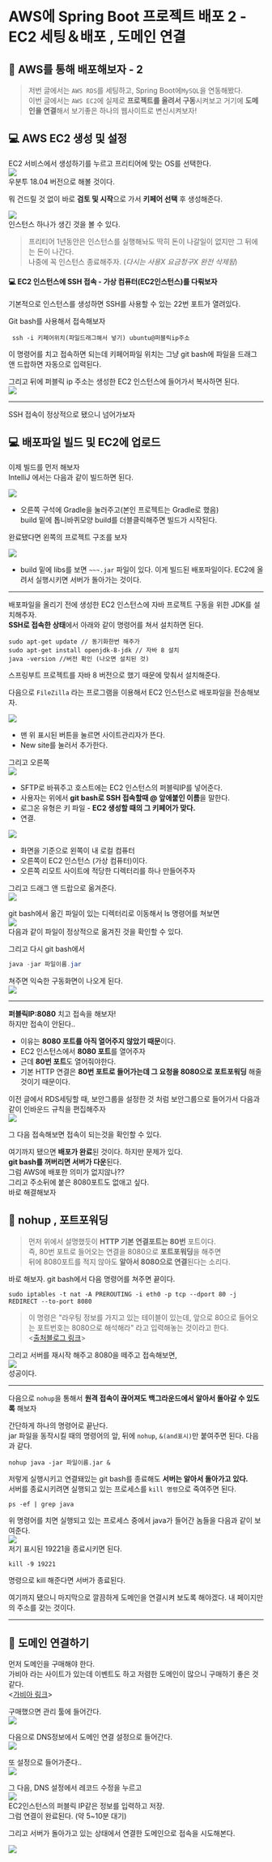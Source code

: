 # AWS에 Spring Boot 프로젝트 배포 2 - EC2 세팅＆배포 , 도메인 연결



## 🎈 AWS를 통해 배포해보자 - 2 <a href="#aws-2" id="aws-2"></a>

> 저번 글에서는 `AWS RDS`를 세팅하고, Spring Boot에`MySQL`을 연동해봤다.\
> 이번 글에서는 `AWS EC2`에 실제로 **프로젝트를 올려서 구동**시켜보고 거기에 **도메인을 연결**해서 보기좋은 하나의 웹사이트로 변신시켜보자!

## 💻 AWS EC2 생성 및 설정 <a href="#aws-ec2" id="aws-ec2"></a>

EC2 서비스에서 생성하기를 누르고 프리티어에 맞는 OS를 선택한다.\
![](https://media.vlpt.us/images/dohaeng0/post/06fd1886-8f0c-4443-807e-7c063fa9a0d4/image.png)\
우분투 18.04 버전으로 해볼 것이다.

뭐 건드릴 것 없이 바로 **검토 및 시작**으로 가서 **키페어 선택** 후 생성해준다.

![](https://media.vlpt.us/images/dohaeng0/post/bd80865a-4b68-46bb-8898-5dc17a80f622/image.png)\
인스턴스 하나가 생긴 것을 볼 수 있다.

> 프리티어 1년동안은 인스턴스를 실행해놔도 딱히 돈이 나갈일이 없지만 그 뒤에는 돈이 나간다.\
> 나중에 꼭 인스턴스 종료해주자. (_다시는 사용X 요금청구X 완전 삭제됨_)

#### 💻 EC2 인스턴스에 SSH 접속 - 가상 컴퓨터(EC2인스턴스)를 다뤄보자 <a href="#ec2-ssh-ec2" id="ec2-ssh-ec2"></a>

기본적으로 인스턴스를 생성하면 SSH를 사용할 수 있는 22번 포트가 열려있다.

Git bash를 사용해서 접속해보자

```
 ssh -i 키페어위치(파일드래그해서 넣기) ubuntu@퍼블릭ip주소
```

이 명령어를 치고 접속하면 되는데 키페어파일 위치는 그냥 git bash에 파일을 드래그 앤 드랍하면 자동으로 입력된다.

그리고 뒤에 퍼블릭 ip 주소는 생성한 EC2 인스턴스에 들어가서 복사하면 된다.\
![](https://media.vlpt.us/images/dohaeng0/post/26b9d8c8-5cfc-4d72-bd10-09443db7ab36/image.png)

***

SSH 접속이 정상적으로 됐으니 넘어가보자

## 💻 배포파일 빌드 및 EC2에 업로드 <a href="#ec2" id="ec2"></a>

이제 빌드를 먼저 해보자\
IntelliJ 에서는 다음과 같이 빌드하면 된다.

![](https://media.vlpt.us/images/dohaeng0/post/c48d4673-4196-44ec-907e-89991ab1e3f5/image.png)

* 오른쪽 구석에 Gradle을 눌러주고(본인 프로젝트는 Gradle로 했음)\
  build 밑에 톱니바퀴모양 build를 더블클릭해주면 빌드가 시작된다.

완료됐다면 왼쪽의 프로젝트 구조를 보자

![](https://media.vlpt.us/images/dohaeng0/post/0acb116c-bc6c-4d47-a8f9-1fcb02c9d21e/image.png)

* build 밑에 libs를 보면 `~~~.jar` 파일이 있다. 이게 빌드된 배포파일이다. EC2에 올려서 실행시키면 서버가 돌아가는 것이다.

***

배포파일을 올리기 전에 생성한 EC2 인스턴스에 자바 프로젝트 구동을 위한 JDK를 설치해주자.\
**SSH로 접속한 상태**에서 아래와 같이 명령어를 쳐서 설치하면 된다.

```
sudo apt-get update // 동기화한번 해주가
sudo apt-get install openjdk-8-jdk // 자바 8 설치
java -version //버전 확인 (나오면 설치된 것)
```

스프링부트 프로젝트를 자바 8 버전으로 했기 때문에 맞춰서 설치해준다.

다음으로 `FileZilla` 라는 프로그램을 이용해서 EC2 인스턴스로 배포파일을 전송해보자.

![](https://media.vlpt.us/images/dohaeng0/post/66876d84-a54a-4ded-8ef4-61c822f6151d/image.png)

* 맨 위 표시된 버튼을 눌르면 사이트관리자가 뜬다.
* New site를 눌러서 추가한다.

그리고 오른쪽\
![](https://media.vlpt.us/images/dohaeng0/post/071e5aa7-10ec-453a-9272-f72607e670ec/image.png)

* SFTP로 바꿔주고 호스트에는 EC2 인스턴스의 퍼블릭IP를 넣어준다.
* 사용자는 위에서 **git bash로 SSH 접속할때 @ 앞에붙인 이름**을 말한다.
* 로그온 유형은 키 파일 - **EC2 생성할 때의 그 키페어가 맞다.**
* 연결.

![](https://media.vlpt.us/images/dohaeng0/post/442007be-6648-4742-9c64-14ed26d1285c/image.png)

* 화면을 기준으로 왼쪽이 내 로컬 컴퓨터
* 오른쪽이 EC2 인스턴스 (가상 컴퓨터)이다.
* 오른쪽 리모트 사이트에 적당한 디렉터리를 하나 만들어주자

그리고 드래그 앤 드랍으로 옮겨준다.\
![](https://media.vlpt.us/images/dohaeng0/post/3e082a13-b0a7-4707-a673-cebf77a1c9a6/image.png)

git bash에서 옮긴 파일이 있는 디렉터리로 이동해서 ls 명령어를 쳐보면\
![](https://media.vlpt.us/images/dohaeng0/post/3bdac69d-bf1b-4165-bb9b-8953cd35407b/image.png)\
다음과 같이 파일이 정상적으로 옮겨진 것을 확인할 수 있다.

그리고 다시 git bash에서

```java
java -jar 파일이름.jar
```

쳐주면 익숙한 구동화면이 나오게 된다.\
![](https://media.vlpt.us/images/dohaeng0/post/f1e08d39-6c49-4c72-be43-b28c2c7b582d/image.png)

***

**퍼블릭IP:8080** 치고 접속을 해보자!\
하지만 접속이 안된다..

* 이유는 **8080 포트를 아직 열어주지 않았기 때문**이다.
* EC2 인스턴스에서 **8080 포트**를 열어주자
* 근데 **80번 포트**도 열어줘야한다.
* 기본 HTTP 연결은 **80번 포트로 들어가는데 그 요청을 8080으로 포트포워딩** 해줄 것이기 때문이다.

이전 글에서 RDS세팅할 때, 보안그룹을 설정한 것 처럼 보안그룹으로 들어가서 다음과 같이 인바운드 규칙을 편집해주자\
![](https://media.vlpt.us/images/dohaeng0/post/6d0c60f8-1e5d-49da-bea3-354065b7bf85/image.png)

그 다음 접속해보면 접속이 되는것을 확인할 수 있다.

여기까지 됐으면 **배포가 완료**된 것이다. 하지만 문제가 있다.\
**git bash를 꺼버리면 서버가 다운**된다.\
그럼 AWS에 배포한 의미가 없지않나??\
그리고 주소뒤에 붙은 8080포트도 없애고 싶다.\
바로 해결해보자

## 📲 nohup , 포트포워딩 <a href="#nohup" id="nohup"></a>

> 먼저 위에서 설명했듯이 **HTTP 기본 연결포트는 80번** 포트이다.\
> 즉, 80번 포트로 들어오는 연결을 8080으로 **포트포워딩**을 해주면\
> 뒤에 8080포트를 적지 않아도 **알아서 8080으로 연결**된다는 소리다.

바로 해보자. git bash에서 다음 명령어를 쳐주면 끝이다.

```
sudo iptables -t nat -A PREROUTING -i eth0 -p tcp --dport 80 -j REDIRECT --to-port 8080
```

> 이 명령은 "라우팅 정보를 가지고 있는 테이블이 있는데, 앞으로 80으로 들어오는 포트번호는 8080으로 해석해라" 라고 입력해놓는 것이라고 한다.\
> <[출처블로그 링크](https://blog.naver.com/timeless947/221989275951)>

그리고 서버를 재시작 해주고 8080을 떼주고 접속해보면,\
![](https://media.vlpt.us/images/dohaeng0/post/612bad26-d3b2-43b4-886b-48bfdedcb797/image.png)\
성공이다.

***

다음으로 `nohup`을 통해서 **원격 접속이 끊어져도 백그라운드에서 알아서 돌아갈 수 있도록** 해보자

간단하게 하나의 명령어로 끝난다.\
jar 파일을 동작시킬 때의 명령어의 앞, 뒤에 `nohup`, `&(and표시)`만 붙여주면 된다. 다음과 같다.

```
nohup java -jar 파일이름.jar &
```

저렇게 실행시키고 연결돼있는 git bash를 종료해도 **서버는 알아서 돌아가고 있다.**\
서버를 종료시키려면 실행되고 있는 프로세스를 `kill 명령`으로 죽여주면 된다.

```
ps -ef | grep java
```

위 명령어를 치면 실행되고 있는 프로세스 중에서 java가 들어간 놈들을 다음과 같이 보여준다.\
![](https://media.vlpt.us/images/dohaeng0/post/b1434ce1-9bab-4a68-81f3-bdf3ead140fd/image.png)\
저기 표시된 19221을 종료시키면 된다.

```
kill -9 19221
```

명령으로 kill 해준다면 서버가 종료된다.

여기까지 됐으니 마지막으로 깔끔하게 도메인을 연결시켜 보도록 해야겠다. 내 페이지만의 주소를 갖는 것이다.

***

## 🎫 도메인 연결하기 <a href="#undefined" id="undefined"></a>

먼저 도메인을 구매해야 한다.\
가비아 라는 사이트가 있는데 이벤트도 하고 저렴한 도메인이 많으니 구매하기 좋은 것 같다.\
<[가비아 링크](https://www.gabia.com)>

구매했으면 관리 툴에 들어간다.\
![](https://media.vlpt.us/images/dohaeng0/post/cacf1299-ae21-460c-a0c0-e8e7e76e9a73/image.png)

다음으로 DNS정보에서 도메인 연결 설정으로 들어간다.\
![](https://media.vlpt.us/images/dohaeng0/post/0e7f2c50-d392-48d9-9bfb-4ccc47c28a6d/image.png)

또 설정으로 들어가준다..\
![](https://media.vlpt.us/images/dohaeng0/post/c6d1bcc7-c73a-45fa-9e15-4cf36ff2a822/image.png)

그 다음, DNS 설정에서 레코드 수정을 누르고\
![](https://media.vlpt.us/images/dohaeng0/post/f895cb22-0055-49c1-86fe-37eceb9c1118/image.png)\
EC2인스턴스의 퍼블릭 IP같은 정보를 입력하고 저장.\
그럼 연결이 완료된다. (약 5\~10분 대기)

그리고 서버가 돌아가고 있는 상태에서 연결한 도메인으로 접속을 시도해본다.

![](https://media.vlpt.us/images/dohaeng0/post/057e54f0-3f9d-408c-a754-5c919e3b5e00/image.png)
